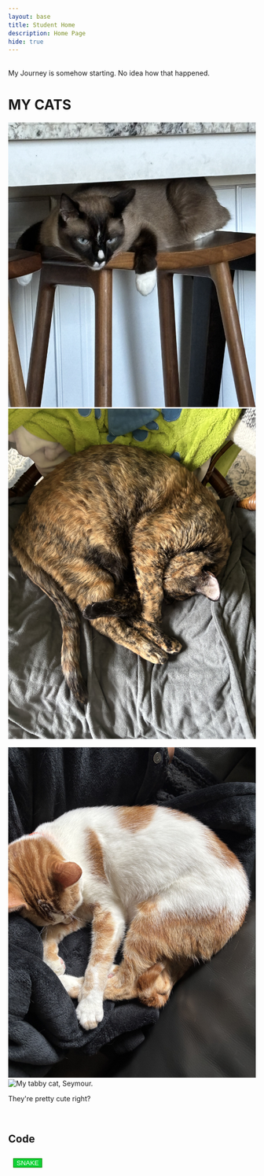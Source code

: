 ```yaml
---
layout: base
title: Student Home 
description: Home Page
hide: true
---
```

<style>

button {
  color:white;
  background-color:#0dd134;
  margin:10px;
  border: 1px solid green;
}
</style>

<br>
My Journey is somehow starting. No idea how that happened.
<br>

# MY CATS
![My siamese cat, Charlie.](images/IMG_0125.jpg)
![My tortoise shell cat, Lisa.](images/IMG_0470.jpg)

![My orange/white cat, bart](images/IMG_0471.jpg)
![My tabby cat, Seymour.](images/IMG_0473.jpg)

They're pretty cute right?

<br>

## Code

<a href="snake.html">
<button> SNAKE </button>
</a>